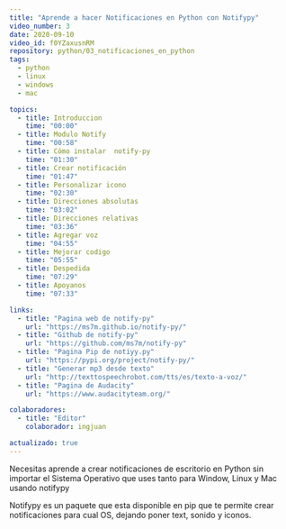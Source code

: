 ```yaml
---
title: "Aprende a hacer Notificaciones en Python con Notifypy"
video_number: 3
date: 2020-09-10
video_id: f0YZaxusnRM
repository: python/03_notificaciones_en_python
tags:
  - python
  - linux
  - windows
  - mac

topics:
  - title: Introduccion
    time: "00:00"
  - title: Modulo Notify
    time: "00:58"
  - title: Cómo instalar  notify-py
    time: "01:30"
  - title: Crear notificación
    time: "01:47"
  - title: Personalizar icono
    time: "02:30"
  - title: Direcciones absolutas
    time: "03:02"
  - title: Direcciones relativas
    time: "03:36"
  - title: Agregar voz
    time: "04:55"
  - title: Mejorar codigo
    time: "05:55"
  - title: Despedida
    time: "07:29"
  - title: Apoyanos
    time: "07:33"

links:
  - title: "Pagina web de notify-py"
    url: "https://ms7m.github.io/notify-py/"
  - title: "Github de notify-py"
    url: "https://github.com/ms7m/notify-py"
  - title: "Pagina Pip de notiyy.py"
    url: "https://pypi.org/project/notify-py/"
  - title: "Generar mp3 desde texto"
    url: "http://texttospeechrobot.com/tts/es/texto-a-voz/"
  - title: "Pagina de Audacity"
    url: "https://www.audacityteam.org/"

colaboradores:
  - title: "Editor"
    colaborador: ingjuan

actualizado: true
---
```


Necesitas aprende a crear notificaciones de escritorio en Python sin importar el Sistema Operativo que uses tanto para Window, Linux y Mac usando notifypy

Notifypy es un paquete que esta disponible en pip que te permite crear notificaciones para cual OS, dejando poner text, sonido y iconos.
